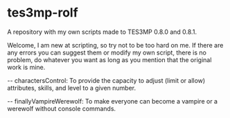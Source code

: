 # tes3mp-rolf
A repository with my own scripts made to TES3MP 0.8.0 and 0.8.1.

Welcome, I am new at scripting, so try not to be too hard on me. If there are any errors you can suggest them or modify my own script, there is no problem,
do whatever you want as long as you mention that the original work is mine.

-- charactersControl: To provide the capacity to adjust (limit or allow) attributes, skills, and level to a given number.

-- finallyVampireWerewolf: To make everyone can become a vampire or a werewolf without console commands.
